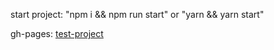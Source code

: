 start project: "npm i && npm run start" or "yarn && yarn start"

 gh-pages: [test-project](https://dmitruvasilev.github.io/test-project/)
